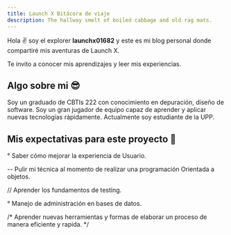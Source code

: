 ```yaml
---
title: Launch X Bitácora de viaje
description: The hallway smelt of boiled cabbage and old rag mats.
---
```


Hola ✌️  soy el explorer **launchx01682** y este es mi blog personal donde compartiré mis aventuras de Launch X.

Te invito a conocer mis aprendizajes y leer mis experiencias.

## Algo sobre mi 😎

Soy un graduado de CBTIs 222 con conocimiento en depuración, diseño de software. Soy un gran jugador de equipo capaz de aprender y aplicar nuevas tecnologías rápidamente. Actualmente soy estudiante de la UPP.

## Mis expectativas para este proyecto 🚀

<!-- Incrementar  mis habilidades de programación en backend y frontend como HTML, CSS, JavaScript. -->

° Saber cómo mejorar la experiencia de Usuario.

-- Pulir mi técnica al momento de realizar una programación Orientada a objetos.

// Aprender los fundamentos de  testing.

° Manejo de administración en bases de datos.

/* Aprender nuevas herramientas y formas de elaborar un proceso de manera eficiente y rapida. */




